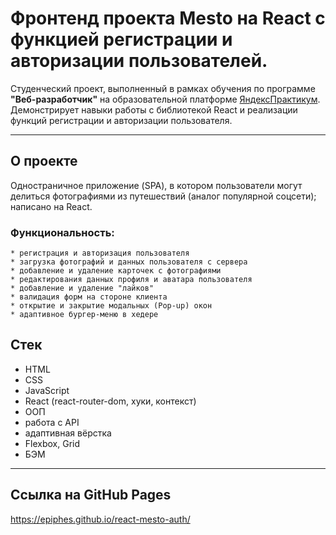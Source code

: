 # Фронтенд проекта Mesto на React с функцией регистрации и авторизации пользователей.

Студенческий проект, выполненный в рамках обучения по программе **"Веб-разработчик"** на образовательной платформе [ЯндексПрактикум](https://practicum.yandex.ru/). Демонстрирует навыки работы с библиотекой React и реализации функций регистрации и авторизации пользователя. 

---
## О проекте

Одностраничное приложение (SPA), в котором пользователи могут делиться фотографиями из путешествий (аналог популярной соцсети); написано на React.
  ### Функциональность:
    * регистрация и авторизация пользователя
    * загрузка фотографий и данных пользователя с сервера
    * добавление и удаление карточек с фотографиями
    * редактирования данных профиля и аватара пользователя
    * добавление и удаление "лайков"
    * валидация форм на стороне клиента
    * открытие и закрытие модальных (Pop-up) окон
    * адаптивное бургер-меню в хедере

## Стек

- HTML
- CSS
- JavaScript
- React (react-router-dom, хуки, контекст)
- ООП
- работа с API
- адаптивная вёрстка
- Flexbox, Grid
- БЭМ

---

## Ссылка на GitHub Pages

https://epiphes.github.io/react-mesto-auth/

